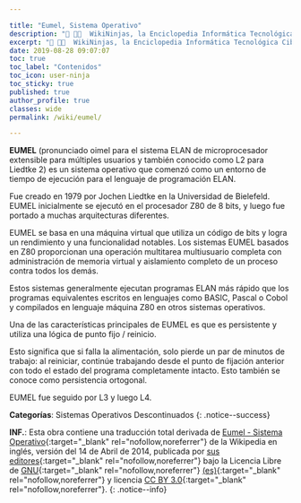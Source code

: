 ```yaml
---

title: "Eumel, Sistema Operativo"
description: "📖 👨‍💻  WikiNinjas, la Enciclopedia Informática Tecnológica Ciberninjas: Eumel, Sistema Operativo"
excerpt: "📖 👨‍💻  WikiNinjas, la Enciclopedia Informática Tecnológica Ciberninjas: Eumel, Sistema Operativo"
date: 2019-08-28 09:07:07
toc: true
toc_label: "Contenidos"
toc_icon: user-ninja
toc_sticky: true
published: true
author_profile: true
classes: wide
permalink: /wiki/eumel/

---
```


**EUMEL** (pronunciado oimel para el sistema ELAN de microprocesador extensible para múltiples usuarios y también conocido como L2 para Liedtke 2) es un sistema operativo que comenzó como un entorno de tiempo de ejecución para el lenguaje de programación ELAN.

Fue creado en 1979 por Jochen Liedtke en la Universidad de Bielefeld. EUMEL inicialmente se ejecutó en el procesador Z80 de 8 bits, y luego fue portado a muchas arquitecturas diferentes.

<script async src="https://pagead2.googlesyndication.com/pagead/js/adsbygoogle.js"></script>
<ins class="adsbygoogle"
     style="display:block; text-align:center;"
     data-ad-layout="in-article"
     data-ad-format="fluid"
     data-ad-client="ca-pub-9630764103400456"
     data-ad-slot="3229974124"></ins>
<script>
     (adsbygoogle = window.adsbygoogle || []).push({});
</script>

EUMEL se basa en una máquina virtual que utiliza un código de bits y logra un rendimiento y una funcionalidad notables. Los sistemas EUMEL basados en Z80 proporcionan una operación multitarea multiusuario completa con administración de memoria virtual y aislamiento completo de un proceso contra todos los demás.

Estos sistemas generalmente ejecutan programas ELAN más rápido que los programas equivalentes escritos en lenguajes como BASIC, Pascal o Cobol y compilados en lenguaje máquina Z80 en otros sistemas operativos.

Una de las características principales de EUMEL es que es persistente y utiliza una lógica de punto fijo / reinicio.

Esto significa que si falla la alimentación, solo pierde un par de minutos de trabajo: al reiniciar, continúe trabajando desde el punto de fijación anterior con todo el estado del programa completamente intacto. Esto también se conoce como persistencia ortogonal.

<script async src="https://pagead2.googlesyndication.com/pagead/js/adsbygoogle.js"></script>
<ins class="adsbygoogle"
     style="display:block; text-align:center;"
     data-ad-layout="in-article"
     data-ad-format="fluid"
     data-ad-client="ca-pub-9630764103400456"
     data-ad-slot="3229974124"></ins>
<script>
     (adsbygoogle = window.adsbygoogle || []).push({});
</script>

EUMEL fue seguido por L3 y luego L4.

**Categorías**: Sistemas Operativos Descontinuados
{: .notice--success}

**INF.**: Esta obra contiene una traducción total derivada de [Eumel - Sistema Operativo](https://en.wikipedia.org/wiki/Eumel){:target="_blank" rel="nofollow,noreferrer"} de la Wikipedia en inglés, versión del 14 de Abril de 2014, publicada por [sus editores](https://en.wikipedia.org/w/index.php?title=Eumel&action=history){:target="_blank" rel="nofollow,noreferrer"} bajo la Licencia Libre de [GNU](http://www.gnu.org/licenses/licenses.html#GPL){:target="_blank" rel="nofollow,noreferrer"} [(es)](https://es.wikipedia.org/wiki/Wikipedia:Traducci%C3%B3n_no_oficial_de_la_Licencia_de_documentaci%C3%B3n_libre_de_GNU){:target="_blank" rel="nofollow,noreferrer"} y licencia [CC BY 3.0](https://creativecommons.org/licenses/by-sa/3.0/deed.es){:target="_blank" rel="nofollow,noreferrer"}.
{: .notice--info}
